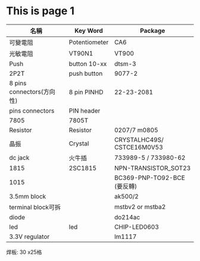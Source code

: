# This is page 1
|名稱| Key Word| Package|
| -- | -- | -- |
|可變電阻 |	Potentiometer| 		CA6|
|光敏電阻| 	VT90N1| 			VT900|
|Push |		button 10-xx |		dtsm-3|
|2P2T |		push button| 		9077-2|
|8 pins connectors(方向性)| 8 pin PINHD | 22-23-2081|
|pins connectors| PIN header||
|7805 |7805T||
|Resistor| Resistor |0207/7 m0805|
|晶振 |Crystal |CRYSTALHC49S/ CSTCE16M0V53|
|dc jack| 火牛插| 733989-5 / 733980-62|
|1815 |2SC1815 |NPN-TRANSISTOR_SOT23|
|1015| | BC369-PNP-TO92-BCE (要反轉)|
|3.5mm block | |ak500/2|
|terminal block可拆| |mstbv2 or mstba2|
|diode| | do214ac|
|led | led|CHIP-LED0603|
|3.3V regulator | |lm1117|

焊板: 30 x25格
